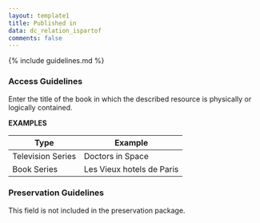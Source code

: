 ```yaml
---
layout: template1
title: Published in
data: dc_relation_ispartof
comments: false
---
```


{% include guidelines.md %}

### Access Guidelines

Enter the title of the book in which the described resource is physically or logically contained.

__EXAMPLES__

Type | Example
-----|-----
Television Series | Doctors in Space
Book Series | Les Vieux hotels de Paris

### Preservation Guidelines

This field is not included in the preservation package.
